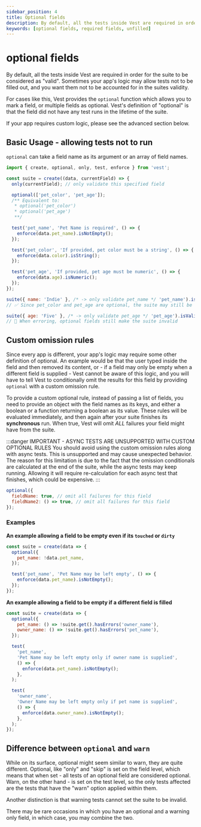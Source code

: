 ```yaml
---
sidebar_position: 4
title: Optional fields
description: By default, all the tests inside Vest are required in order for the suite to be considered as "valid". Learn how to specify optional fields.
keywords: [optional fields, required fields, unfilled]
---
```


# optional fields

By default, all the tests inside Vest are required in order for the suite to be considered as "valid". Sometimes your app's logic may allow tests not to be filled out, and you want them not to be accounted for in the suites validity.

For cases like this, Vest provides the `optional` function which allows you to mark a field, or multiple fields as optional. Vest's definition of "optional" is that the field did not have any test runs in the lifetime of the suite.

If your app requires custom logic, please see the advanced section below.

## Basic Usage - allowing tests not to run

`optional` can take a field name as its argument or an array of field names.

```js
import { create, optional, only, test, enforce } from 'vest';

const suite = create((data, currentField) => {
  only(currentField); // only validate this specified field

  optional(['pet_color', 'pet_age']);
  /** Equivalent to:
   * optional('pet_color')
   * optional('pet_age')
   **/

  test('pet_name', 'Pet Name is required', () => {
    enforce(data.pet_name).isNotEmpty();
  });

  test('pet_color', 'If provided, pet color must be a string', () => {
    enforce(data.color).isString();
  });

  test('pet_age', 'If provided, pet age must be numeric', () => {
    enforce(data.age).isNumeric();
  });
});

suite({ name: 'Indie' }, /* -> only validate pet_name */ 'pet_name').isValid();
// ✅ Since pet_color and pet_age are optional, the suite may still be valid

suite({ age: 'Five' }, /* -> only validate pet_age */ 'pet_age').isValid();
// 🚨 When erroring, optional fields still make the suite invalid
```

## Custom omission rules

Since every app is different, your app's logic may require some other definition of optional. An example would be that the user typed inside the field and then removed its content, or - if a field may only be empty when a different field is supplied - Vest cannot be aware of this logic, and you will have to tell Vest to conditionally omit the results for this field by providing `optional` with a custom omission rule.

To provide a custom optional rule, instead of passing a list of fields, you need to provide an object with the field names as its keys, and either a boolean or a function returning a boolean as its value. These rules will be evaluated immediately, and then again after your suite finishes its **synchronous** run. When true, Vest will omit _ALL_ failures your field might have from the suite.

:::danger IMPORTANT - ASYNC TESTS ARE UNSUPPORTED WITH CUSTOM OPTIONAL RULES
You should avoid using the custom omission rules along with async tests. This is unsupported and may cause unexpected behavior. The reason for this limitation is due to the fact that the omission conditionals are calculated at the end of the suite, while the async tests may keep running. Allowing it will require re-calculation for each async test that finishes, which could be expensive.
:::

```js
optional({
  fieldName: true, // omit all failures for this field
  fieldName2: () => true, // omit all failures for this field
});
```

### Examples

**An example allowing a field to be empty even if its `touched` or `dirty`**

```js
const suite = create(data => {
  optional({
    pet_name: !data.pet_name,
  });

  test('pet_name', 'Pet Name may be left empty', () => {
    enforce(data.pet_name).isNotEmpty();
  });
});
```

**An example allowing a field to be empty if a different field is filled**

```js
const suite = create(data => {
  optional({
    pet_name: () => !suite.get().hasErrors('owner_name'),
    owner_name: () => !suite.get().hasErrors('pet_name'),
  });

  test(
    'pet_name',
    'Pet Name may be left empty only if owner name is supplied',
    () => {
      enforce(data.pet_name).isNotEmpty();
    },
  );

  test(
    'owner_name',
    'Owner Name may be left empty only if pet name is supplied',
    () => {
      enforce(data.owner_name).isNotEmpty();
    },
  );
});
```

## Difference between `optional` and `warn`

While on its surface, optional might seem similar to warn, they are quite different.
Optional, like "only" and "skip" is set on the field level, which means that when set - all tests of an optional field are considered optional. Warn, on the other hand - is set on the test level, so the only tests affected are the tests that have the "warn" option applied within them.

Another distinction is that warning tests cannot set the suite to be invalid.

There may be rare occasions in which you have an optional and a warning only field, in which case, you may combine the two.
